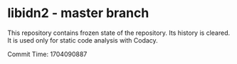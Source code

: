 # libidn2 - master branch

This repository contains frozen state of the repository.
Its history is cleared. It is used only for static code
analysis with Codacy.

Commit Time: 1704090887